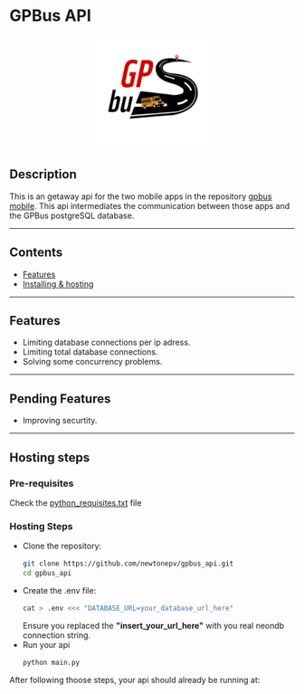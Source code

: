 # GPBus API

<p align="center" style="margin: 0; padding: 0;">
  <img src="readme_images/gpbus_logo.png" alt="gpbus_logo" width="200">
</p>

## Description
This is an getaway api for the two mobile apps in the repository [gpbus mobile](https://github.com/newtonepv/gpbus_mobile).
This api intermediates the communication between those apps and the GPBus postgreSQL database.

<hr>

## Contents
- [Features](#features)
- [Installing & hosting](#installing-and-running)

<hr>


## Features
- Limiting database connections per ip adress.
- Limiting total database connections.
- Solving some concurrency problems.

<hr>

## Pending Features
- Improving securtity.

<hr>

## Hosting steps
### Pre-requisites
Check the [python_requisites.txt](#https://github.com/newtonepv/gpbus_api/blob/main/python_requirements.txt) file

### Hosting Steps
- Clone the repository:
  ```bash
  git clone https://github.com/newtonepv/gpbus_api.git
  cd gpbus_api
  ```
- Create the .env file:
  ```bash
  cat > .env <<< "DATABASE_URL=your_database_url_here"
  ```
  Ensure you replaced the <b>"insert_your_url_here"</b> with you real neondb connection string.
- Run your api
  ```bash
  python main.py
  ```
After following thoose steps, your api should already be running at: <b></b>

